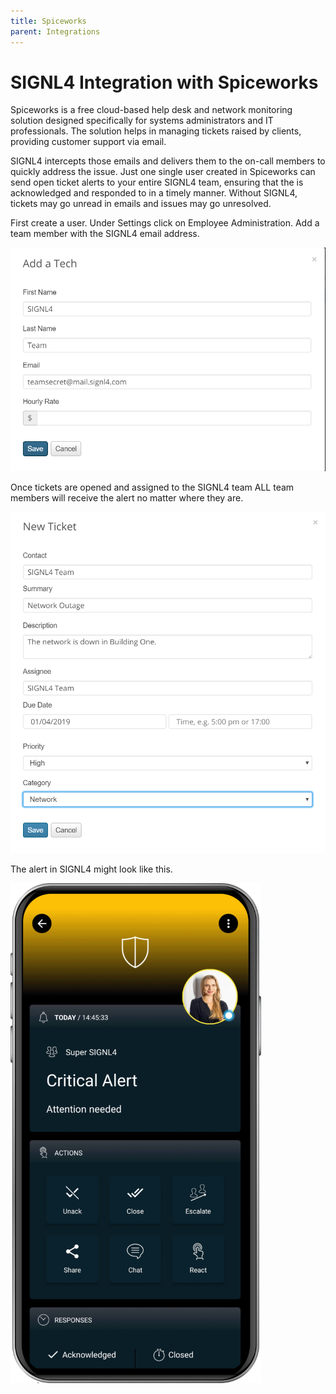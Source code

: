 ```yaml
---
title: Spiceworks
parent: Integrations
---
```


# SIGNL4 Integration with Spiceworks

Spiceworks is a free cloud-based help desk and network monitoring solution designed specifically for systems administrators and IT professionals. The solution helps in managing tickets raised by clients, providing customer support via email.

SIGNL4 intercepts those emails and delivers them to the on-call members to quickly address the issue. Just one single user created in Spiceworks can send open ticket alerts to your entire SIGNL4 team, ensuring that the is acknowledged and responded to in a timely manner. Without SIGNL4, tickets may go unread in emails and issues may go unresolved.

First create a user. Under Settings click on Employee Administration. Add a team member with the SIGNL4 email address.

![Add Tech](add-tech.png)

Once tickets are opened and assigned to the SIGNL4 team ALL team members will receive the alert no matter where they are.

![Create Ticket](create-ticket.png)

The alert in SIGNL4 might look like this.

![SIGNL4 Alert](signl4-alert.png)

